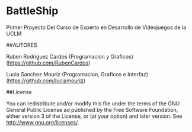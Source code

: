 # BattleShip
Primer Proyecto Del Curso de Experto en Desarrollo de Videojuegos de la UCLM

##AUTORES

Ruben Rodriguez Cardos (Programacion y Graficos) (https://github.com/RubenCardos)

Lucia Sanchez Mouriz (Programacion, Graficos e Interfaz) (https://github.com/luciamouriz)

##License

You can redistribute and/or modify this file under the terms of the
GNU General Public License ad published by the Free Software
Foundation, either version 3 of the License, or (at your option)
and later version. See <http://www.gnu.org/licenses/>.
